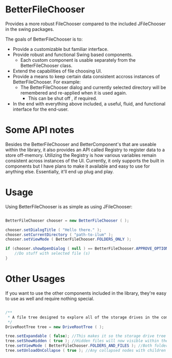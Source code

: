 # BetterFileChooser
Provides a more robust FileChooser compared to the included JFileChooser in the swing packages.

The goals of BetterFileChooser is to:
- Provide a customizable but familiar interface.
- Provide robust and functional Swing based components.
  - Each custom component is usable separately from the BetterFileChooser class.
- Extend the capabilities of file choosing UI.
- Provide a means to keep certain data consistent accross instances of BetterFileChooser. For example: 
  - The BetterFileChooser dialog and currently selected directory will be remembered and re-applied when it is used again.
    - This can be shut off , if required.
- In the end with everything above included, a useful, fluid, and functional interface for the end-user.

# Some API notes
Besides the BetterFileChooser and BetterComponent's that are useable within the library, it also provides an API called Registry to register data to a store off-memory. Utilizing the Registry is how various variables remain consistent across instances of the UI. Currently, it only supports the built in components but I have plans to make it available and easy to use for anything else. Essentially, it'll end up plug and play. 

# Usage
Using BetterFileChooser is as simple as using JFileChooser:

```java

BetterFileChooser chooser = new BetterFileChooser ( );

chooser.setDialogTitle ( "Hello there." );
chooser.setCurrentDirectory ( "path-to-ilum" );
chooser.setViewMode ( BetterFileChooser.FOLDERS_ONLY );

if (chooser.showOpenDialog ( null ) == BetterFileChooser.APPROVE_OPTION ) {
    //Do stuff with selected file (s)
}
```

# Other Usages
If you want to use the other components included in the library, they're easy to use as well and require nothing special.

```java

/**
 * A file tree designed to explore all of the storage drives in the computer.
 */
DriveRootTree tree = new DriveRootTree ( );

tree.setExpandable ( false); //This makes it so the storage drive tree nodes cannot be expanded!
tree.setShowHidden ( true ); //Hidden files will now visible within the tree.
tree.setViewMode ( BetterFileChooser.FOLDERS_AND_FILES ); //Both folders and files will be visible in the tree.
tree.setUnloadOnCollapse ( true ); //Any collapsed nodes with children will have those children unloaded.
```
